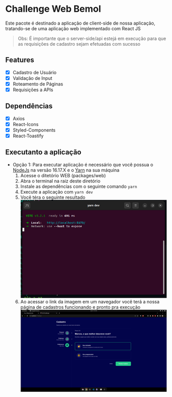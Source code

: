 # Challenge Web Bemol

Este pacote é destinado a aplicação de client-side de nossa aplicação, tratando-se de uma aplicação web implementado com React JS
> Obs: É importante que o server-side/api estejá em execução para que as requisições de cadastro sejam efetuadas com sucesso

## Features

 - [x] Cadastro de Usuário
 - [x] Validação de Input
 - [x] Roteamento de Páginas
 - [x] Requisições a APIs
 
## Dependências
 - [x] Axios
 - [x] React-Icons
 - [x] Styled-Components
 - [x] React-Toastify
 
## Executanto a aplicação 
- Opção 1: Para executar aplicação é necessário que você possua o [NodeJs](https://www.digitalocean.com/community/tutorials/how-to-install-node-js-on-ubuntu-20-04) na versão 16.17.X e o [Yarn](https://classic.yarnpkg.com/lang/en/docs/install/#debian-stable) na sua máquina
	1. Acesse o ditetório WEB (packages/web)
	2. Abra o terminal na raiz deste diretório
	3. Instale as dependências com o seguinte comando ```yarn```
	4. Execute a aplicação com ```yarn dev```
	5. Você téra o seguinte resultado
        <img src="./img/01.png" alt="Execução do Client-Side"/>
    6. Ao acessar o link da imagem em um navegador você terá a nossa página de cadastros funcionando e pronto pra execução
        <img src="./img/02.png" alt="Execução do Client-Side"/>